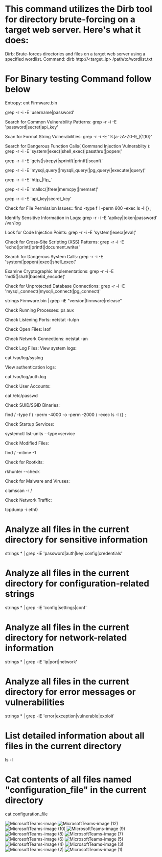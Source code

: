 
# This command utilizes the Dirb tool for directory brute-forcing on a target web server. Here's what it does:
Dirb: Brute-forces directories and files on a target web server using a specified wordlist.
Command: dirb http://<target_ip> /path/to/wordlist.txt



# For Binary testing Command follow below
Entropy:
ent Firmware.bin

grep -r -i -E 'username|password'

Search for Common Vulnerability Patterns:        grep -r -i -E 'password|secret|api_key'


Scan for Format String Vulnerabilities:         grep -r -i -E '%[a-zA-Z0-9_]{1,10}' 

Search for Dangerous Function Calls( Command Injection Vulnerablity ):          grep -r -i -E 'system\(|exec\(|shell_exec\(|passthru\(|popen\(' 


grep -r -i -E 'gets\(|strcpy\(|sprintf\(|printf\(|scanf\('

grep -r -i -E 'mysql_query\(|mysqli_query\(|pg_query\(|execute\(|query\('


grep -r -i -E 'http_|ftp_'

grep -r -i -E 'malloc\(|free\(|memcpy\(|memset\('


grep -r -i -E 'api_key|secret_key'


Check for File Permission Issues::         find -type f ! -perm 600 -exec ls -l {} \;

Identify Sensitive Information in Logs:          grep -r -i -E 'apikey|token|password' /var/log 

Look for Code Injection Points:             grep -r -i -E 'system\(|exec\(|eval\('


Check for Cross-Site Scripting (XSS) Patterns:          grep -r -i -E 'echo\(|print\(|printf\(|document\.write\('


Search for Dangerous System Calls:                grep -r -i -E 'system\(|popen\(|exec\(|shell_exec\('

Examine Cryptographic Implementations:            grep -r -i -E 'md5\(|sha1\(|base64_encode\('


Check for Unprotected Database Connections:        grep -r -i -E 'mysql_connect\(|mysqli_connect\(|pg_connect\('


strings Firmware.bin | grep -iE "version|firmware|release"


Check Running Processes:
ps aux

Check Listening Ports:
netstat -tulpn

Check Open Files:
lsof

Check Network Connections:
netstat -an

Check Log Files:
View system logs:

cat /var/log/syslog

View authentication logs:

cat /var/log/auth.log

Check User Accounts:


cat /etc/passwd

Check SUID/SGID Binaries:


find / -type f \( -perm -4000 -o -perm -2000 \) -exec ls -l {} \;

Check Startup Services:

systemctl list-units --type=service

Check Modified Files:

find / -mtime -1

Check for Rootkits:


rkhunter --check

Check for Malware and Viruses:

clamscan -r /

Check Network Traffic:


tcpdump -i eth0



# Analyze all files in the current directory for sensitive information
strings * | grep -iE 'password|auth|key|config|credentials'

# Analyze all files in the current directory for configuration-related strings
strings * | grep -iE 'config|settings|conf'

# Analyze all files in the current directory for network-related information
strings * | grep -iE 'ip|port|network'

# Analyze all files in the current directory for error messages or vulnerabilities
strings * | grep -iE 'error|exception|vulnerable|exploit'

# List detailed information about all files in the current directory
ls -l

# Cat contents of all files named "configuration_file" in the current directory
cat configuration_file


![MicrosoftTeams-image](https://github.com/ShravanSinghRathore/ShravanSinghRathore/assets/161594463/97169dbd-e5c1-4a0d-880f-e614cdcd81a8)
![MicrosoftTeams-image (12)](https://github.com/ShravanSinghRathore/ShravanSinghRathore/assets/161594463/61d0ed31-93eb-4d72-be90-9ce3984e8f91)
![MicrosoftTeams-image (10)](https://github.com/ShravanSinghRathore/ShravanSinghRathore/assets/161594463/a5d4280a-c343-4b3c-9b6a-d74e589bb82e)
![MicrosoftTeams-image (9)](https://github.com/ShravanSinghRathore/ShravanSinghRathore/assets/161594463/016706b4-37fb-47f6-b3a2-2e564f222359)
![MicrosoftTeams-image (8)](https://github.com/ShravanSinghRathore/ShravanSinghRathore/assets/161594463/9baf14c6-e39d-4deb-8ef2-02ad581b44cb)
![MicrosoftTeams-image (7)](https://github.com/ShravanSinghRathore/ShravanSinghRathore/assets/161594463/e587e9df-884d-4c18-a982-5a3db630dd5a)
![MicrosoftTeams-image (6)](https://github.com/ShravanSinghRathore/ShravanSinghRathore/assets/161594463/62452c07-0eec-43da-bc36-68797b9b583c)
![MicrosoftTeams-image (5)](https://github.com/ShravanSinghRathore/ShravanSinghRathore/assets/161594463/8816d979-4a99-47f0-becf-2d36789d5f4e)
![MicrosoftTeams-image (4)](https://github.com/ShravanSinghRathore/ShravanSinghRathore/assets/161594463/45b8ac65-35e1-4809-a581-901d31314053)
![MicrosoftTeams-image (3)](https://github.com/ShravanSinghRathore/ShravanSinghRathore/assets/161594463/ad088607-80d6-4591-add2-d3cf3ed70191)
![MicrosoftTeams-image (2)](https://github.com/ShravanSinghRathore/ShravanSinghRathore/assets/161594463/e52401a0-7921-47b6-b425-8f9caf4ee60a)
![MicrosoftTeams-image (1)](https://github.com/ShravanSinghRathore/ShravanSinghRathore/assets/161594463/672c440f-0195-4a94-a451-81381c14a647)

